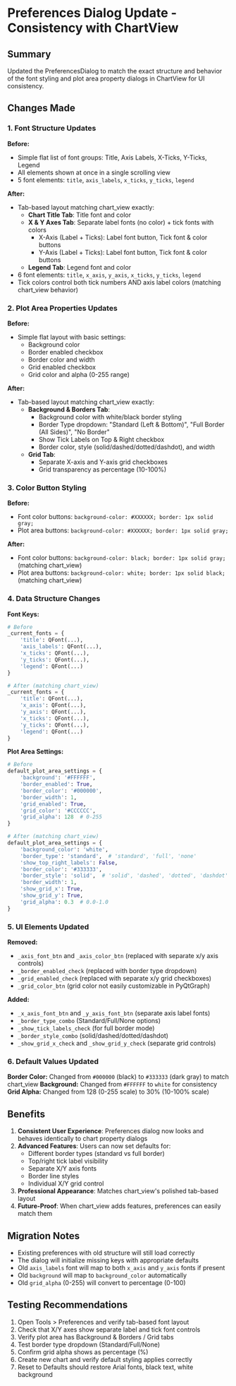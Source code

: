 # Preferences Dialog Update - Consistency with ChartView

## Summary

Updated the PreferencesDialog to match the exact structure and behavior of the font styling and plot area property dialogs in ChartView for UI consistency.

## Changes Made

### 1. Font Structure Updates

**Before:**

- Simple flat list of font groups: Title, Axis Labels, X-Ticks, Y-Ticks, Legend
- All elements shown at once in a single scrolling view
- 5 font elements: `title`, `axis_labels`, `x_ticks`, `y_ticks`, `legend`

**After:**

- Tab-based layout matching chart_view exactly:
  - **Chart Title Tab**: Title font and color
  - **X & Y Axes Tab**: Separate label fonts (no color) + tick fonts with colors
    - X-Axis (Label + Ticks): Label font button, Tick font & color buttons
    - Y-Axis (Label + Ticks): Label font button, Tick font & color buttons
  - **Legend Tab**: Legend font and color
- 6 font elements: `title`, `x_axis`, `y_axis`, `x_ticks`, `y_ticks`, `legend`
- Tick colors control both tick numbers AND axis label colors (matching chart_view behavior)

### 2. Plot Area Properties Updates

**Before:**

- Simple flat layout with basic settings:
  - Background color
  - Border enabled checkbox
  - Border color and width
  - Grid enabled checkbox
  - Grid color and alpha (0-255 range)

**After:**

- Tab-based layout matching chart_view exactly:
  - **Background & Borders Tab**:
    - Background color with white/black border styling
    - Border Type dropdown: "Standard (Left & Bottom)", "Full Border (All Sides)", "No Border"
    - Show Tick Labels on Top & Right checkbox
    - Border color, style (solid/dashed/dotted/dashdot), and width
  - **Grid Tab**:
    - Separate X-axis and Y-axis grid checkboxes
    - Grid transparency as percentage (10-100%)

### 3. Color Button Styling

**Before:**

- Font color buttons: `background-color: #XXXXXX; border: 1px solid gray;`
- Plot area buttons: `background-color: #XXXXXX; border: 1px solid gray;`

**After:**

- Font color buttons: `background-color: black; border: 1px solid gray;` (matching chart_view)
- Plot area buttons: `background-color: white; border: 1px solid black;` (matching chart_view)

### 4. Data Structure Changes

**Font Keys:**

```python
# Before
_current_fonts = {
    'title': QFont(...),
    'axis_labels': QFont(...),
    'x_ticks': QFont(...),
    'y_ticks': QFont(...),
    'legend': QFont(...)
}

# After (matching chart_view)
_current_fonts = {
    'title': QFont(...),
    'x_axis': QFont(...),
    'y_axis': QFont(...),
    'x_ticks': QFont(...),
    'y_ticks': QFont(...),
    'legend': QFont(...)
}
```

**Plot Area Settings:**

```python
# Before
default_plot_area_settings = {
    'background': '#FFFFFF',
    'border_enabled': True,
    'border_color': '#000000',
    'border_width': 1,
    'grid_enabled': True,
    'grid_color': '#CCCCCC',
    'grid_alpha': 128  # 0-255
}

# After (matching chart_view)
default_plot_area_settings = {
    'background_color': 'white',
    'border_type': 'standard',  # 'standard', 'full', 'none'
    'show_top_right_labels': False,
    'border_color': '#333333',
    'border_style': 'solid',  # 'solid', 'dashed', 'dotted', 'dashdot'
    'border_width': 1,
    'show_grid_x': True,
    'show_grid_y': True,
    'grid_alpha': 0.3  # 0.0-1.0
}
```

### 5. UI Elements Updated

**Removed:**

- `_axis_font_btn` and `_axis_color_btn` (replaced with separate x/y axis controls)
- `_border_enabled_check` (replaced with border type dropdown)
- `_grid_enabled_check` (replaced with separate x/y grid checkboxes)
- `_grid_color_btn` (grid color not easily customizable in PyQtGraph)

**Added:**

- `_x_axis_font_btn` and `_y_axis_font_btn` (separate axis label fonts)
- `_border_type_combo` (Standard/Full/None options)
- `_show_tick_labels_check` (for full border mode)
- `_border_style_combo` (solid/dashed/dotted/dashdot)
- `_show_grid_x_check` and `_show_grid_y_check` (separate grid controls)

### 6. Default Values Updated

**Border Color:** Changed from `#000000` (black) to `#333333` (dark gray) to match chart_view
**Background:** Changed from `#FFFFFF` to `white` for consistency
**Grid Alpha:** Changed from 128 (0-255 scale) to 30% (10-100% scale)

## Benefits

1. **Consistent User Experience**: Preferences dialog now looks and behaves identically to chart property dialogs
2. **Advanced Features**: Users can now set defaults for:
   - Different border types (standard vs full border)
   - Top/right tick label visibility
   - Separate X/Y axis fonts
   - Border line styles
   - Individual X/Y grid control
3. **Professional Appearance**: Matches chart_view's polished tab-based layout
4. **Future-Proof**: When chart_view adds features, preferences can easily match them

## Migration Notes

- Existing preferences with old structure will still load correctly
- The dialog will initialize missing keys with appropriate defaults
- Old `axis_labels` font will map to both `x_axis` and `y_axis` fonts if present
- Old `background` will map to `background_color` automatically
- Old `grid_alpha` (0-255) will convert to percentage (0-100)

## Testing Recommendations

1. Open Tools > Preferences and verify tab-based font layout
2. Check that X/Y axes show separate label and tick font controls
3. Verify plot area has Background & Borders / Grid tabs
4. Test border type dropdown (Standard/Full/None)
5. Confirm grid alpha shows as percentage (%)
6. Create new chart and verify default styling applies correctly
7. Reset to Defaults should restore Arial fonts, black text, white background
